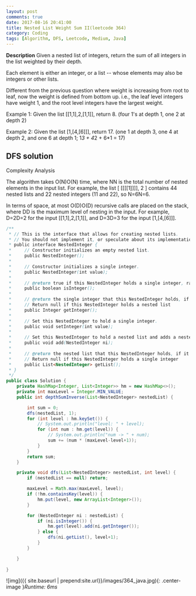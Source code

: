 ```yaml
---
layout: post
comments: true
date: 2017-08-16 20:41:00
title: Nested List Weight Sum II(leetcode 364)
category: Coding
tags: [Algorithm, DFS, Leetcode, Medium, Java]
---
```


**Description**
Given a nested list of integers, return the sum of all integers in the list weighted by their depth.

Each element is either an integer, or a list -- whose elements may also be integers or other lists.

Different from the previous question where weight is increasing from root to leaf, now the weight is defined from bottom up. i.e., the leaf level integers have weight 1, and the root level integers have the largest weight.

Example 1:
Given the list [[1,1],2,[1,1]], return 8. (four 1's at depth 1, one 2 at depth 2)

Example 2:
Given the list [1,[4,[6]]], return 17. (one 1 at depth 3, one 4 at depth 2, and one 6 at depth 1; 1*3 + 4*2 + 6*1 = 17)


## DFS solution
Complexity Analysis

The algorithm takes O(N)O(N) time, where NN is the total number of nested elements in the input list. For example, the list [ [[[[1]]]], 2 ] contains 44 nested lists and 22 nested integers (11 and 22), so N=6N=6.

In terms of space, at most O(D)O(D) recursive calls are placed on the stack, where DD is the maximum level of nesting in the input. For example, D=2D=2 for the input [[1,1],2,[1,1]], and D=3D=3 for the input [1,[4,[6]]].
```java
/**
 * // This is the interface that allows for creating nested lists.
 * // You should not implement it, or speculate about its implementation
 * public interface NestedInteger {
 *     // Constructor initializes an empty nested list.
 *     public NestedInteger();
 *
 *     // Constructor initializes a single integer.
 *     public NestedInteger(int value);
 *
 *     // @return true if this NestedInteger holds a single integer, rather than a nested list.
 *     public boolean isInteger();
 *
 *     // @return the single integer that this NestedInteger holds, if it holds a single integer
 *     // Return null if this NestedInteger holds a nested list
 *     public Integer getInteger();
 *
 *     // Set this NestedInteger to hold a single integer.
 *     public void setInteger(int value);
 *
 *     // Set this NestedInteger to hold a nested list and adds a nested integer to it.
 *     public void add(NestedInteger ni);
 *
 *     // @return the nested list that this NestedInteger holds, if it holds a nested list
 *     // Return null if this NestedInteger holds a single integer
 *     public List<NestedInteger> getList();
 * }
 */
public class Solution {
    private HashMap<Integer, List<Integer>> hm = new HashMap<>();
    private int maxLevel = Integer.MIN_VALUE;
    public int depthSumInverse(List<NestedInteger> nestedList) {

        int sum = 0;
        dfs(nestedList, 1);
        for (int level : hm.keySet()) {
            // System.out.println("level: " + level);
            for (int num : hm.get(level)) {
                // System.out.println("num -> " + num);
                sum += (num * (maxLevel-level+1));
            }
        }
        return sum;
    }

    private void dfs(List<NestedInteger> nestedList, int level) {
        if (nestedList == null) return;

        maxLevel = Math.max(maxLevel, level);
        if (!hm.containsKey(level)) {
            hm.put(level, new ArrayList<Integer>());
        }

        for (NestedInteger ni : nestedList) {
            if (ni.isInteger()) {
                hm.get(level).add(ni.getInteger());
            } else {
                dfs(ni.getList(), level+1);
            }
        }

    }
    
}
```
![img]({{ site.baseurl | prepend:site.url}}/images/364_java.jpg){: .center-image }*Runtime: 6ms*

